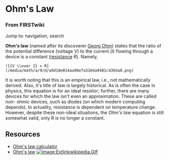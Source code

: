 # Ohm's Law

### From FIRSTwiki

Jump to: navigation, search

**Ohm's law** (named after its discoverer [Georg Ohm](http://www.wikipedia.org/wiki/Georg_Ohm "wikipedia:Georg_Ohm" )) states that the ratio of the potential difference (voltage _V_) to the current (_I_) flowing through a device is a constant ([resistance](/index.php/Resistance "Resistance" ) _R_). Namely, 

    ![{V \\over I} = R](/media/math/a/9/d/a9d18e014aa96efa3164a9481c436da8.png)

It is worth noting that this is an empirical law, i.e., not mathematically
derived. Also, it's title of _law_ is largely historical. As is often the case
in physics, this equation is for an ideal resistor; further, there are many
devices for which the law isn't even an approximation. These are called non-
ohmic devices, such as diodes (on which modern computing depends). In
actuality, resistance is dependent on temperature change. However, despite
these non-ideal situations, the _Ohm's law_ equation is still somewhat valid,
only R is no longer a constant.


## Resources

  * [Ohm's law calculator](http://www.sengpielaudio.com/calculator-ohm.htm "http://www.sengpielaudio.com/calculator-ohm.htm" )
  * [Ohm's law](http://www.wikipedia.org/wiki/Ohm%27s_law "wikipedia:Ohm's_law" ) [![Image:Extlinkwikipedia.GIF](/media/c/cb/Extlinkwikipedia.GIF)](/index.php/Image:Extlinkwikipedia.GIF "Image:Extlinkwikipedia.GIF" )

